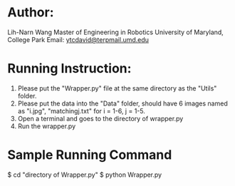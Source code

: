 # Author:
Lih-Narn Wang
Master of Engineering in Robotics
University of Maryland, College Park
Email: ytcdavid@terpmail.umd.edu

# Running Instruction:
1. Please put the "Wrapper.py" file at the same directory as the "Utils" folder.
2. Please put the data into the "Data" folder, should have 6 images named as "i.jpg", "matchingj.txt" for i = 1-6, j = 1-5.
3. Open a terminal and goes to the directory of wrapper.py
4. Run the wrapper.py 


# Sample Running Command
$ cd "directory of Wrapper.py"
$ python Wrapper.py
